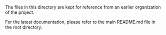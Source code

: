 The files in this directory are kept for reference from an earlier organization
of the project.

For the latest documentation, please refer to the main README.md file in the root 
directory.

